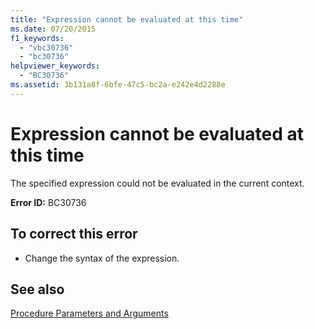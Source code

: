 ```yaml
---
title: "Expression cannot be evaluated at this time"
ms.date: 07/20/2015
f1_keywords: 
  - "vbc30736"
  - "bc30736"
helpviewer_keywords: 
  - "BC30736"
ms.assetid: 3b131a8f-6bfe-47c5-bc2a-e242e4d2288e
---
```

# Expression cannot be evaluated at this time
The specified expression could not be evaluated in the current context.  
  
 **Error ID:** BC30736  
  
## To correct this error  
  
-   Change the syntax of the expression.  
  
## See also
 [Procedure Parameters and Arguments](../../visual-basic/programming-guide/language-features/procedures/procedure-parameters-and-arguments.md)
